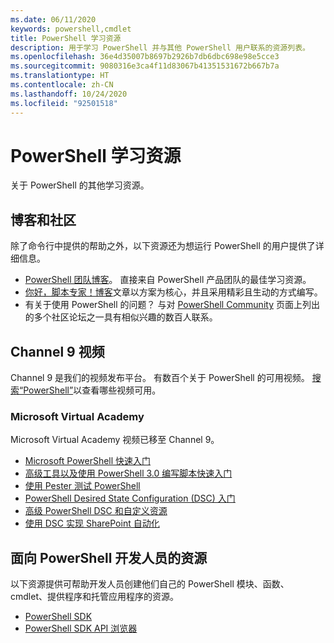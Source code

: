 ```yaml
---
ms.date: 06/11/2020
keywords: powershell,cmdlet
title: PowerShell 学习资源
description: 用于学习 PowerShell 并与其他 PowerShell 用户联系的资源列表。
ms.openlocfilehash: 36e4d35007b8697b2926b7db6dbc698e98e5cce3
ms.sourcegitcommit: 9080316e3ca4f11d83067b41351531672b667b7a
ms.translationtype: HT
ms.contentlocale: zh-CN
ms.lasthandoff: 10/24/2020
ms.locfileid: "92501518"
---
```

# <a name="powershell-learning-resources"></a>PowerShell 学习资源

关于 PowerShell 的其他学习资源。

## <a name="blogs-and-community"></a>博客和社区

除了命令行中提供的帮助之外，以下资源还为想运行 PowerShell 的用户提供了详细信息。

- [PowerShell 团队博客](https://devblogs.microsoft.com/powershell/)。 直接来自 PowerShell 产品团队的最佳学习资源。
- [你好，脚本专家！博客](https://devblogs.microsoft.com/scripting/)文章以方案为核心，并且采用精彩且生动的方式编写。
- 有关于使用 PowerShell 的问题？ 与对 [PowerShell Community](/powershell/scripting/community/community-support) 页面上列出的多个社区论坛之一具有相似兴趣的数百人联系。

## <a name="channel-9-videos"></a>Channel 9 视频

Channel 9 是我们的视频发布平台。 有数百个关于 PowerShell 的可用视频。 [搜索“PowerShell”](https://channel9.msdn.com/Tags/powershell)以查看哪些视频可用。

### <a name="microsoft-virtual-academy"></a>Microsoft Virtual Academy

Microsoft Virtual Academy 视频已移至 Channel 9。

- [Microsoft PowerShell 快速入门](https://channel9.msdn.com/Series/Getting-Started-with-Microsoft-PowerShell)
- [高级工具以及使用 PowerShell 3.0 编写脚本快速入门](https://channel9.msdn.com/Series/Advanced-Tools-and-Scripting-with-PowerShell-3.0-Jump-Start)
- [使用 Pester 测试 PowerShell](https://channel9.msdn.com/Series/Testing-PowerShell-with-Pester)
- [PowerShell Desired State Configuration (DSC) 入门](https://channel9.msdn.com/Series/Getting-Started-with-PowerShell-DSC)
- [高级 PowerShell DSC 和自定义资源](https://channel9.msdn.com/Series/Advanced-PowerShell-DSC-and-Custom-Resources)
- [使用 DSC 实现 SharePoint 自动化](https://channel9.msdn.com/Series/SharePoint-Automation-with-DSC)

## <a name="resources-for-powershell-developers"></a>面向 PowerShell 开发人员的资源

以下资源提供可帮助开发人员创建他们自己的 PowerShell 模块、函数、cmdlet、提供程序和托管应用程序的资源。

- [PowerShell SDK](/powershell/scripting/developer/windows-powershell)
- [PowerShell SDK API 浏览器](/dotnet/api/system.management.automation)
